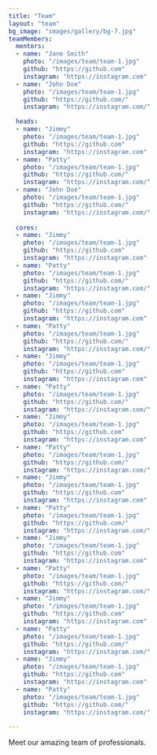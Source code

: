 ```yaml
---
title: "Team"
layout: "team"
bg_image: "images/gallery/bg-7.jpg"
teamMembers:
  mentors:
  - name: "Jane Smith"
    photo: "/images/team/team-1.jpg"
    github: "https://github.com"
    instagram: "https://instagram.com"
  - name: "John Doe"
    photo: "/images/team/team-1.jpg"
    github: "https://github.com/"
    instagram: "https://instagram.com/"

  heads:
  - name: "Jimmy"
    photo: "/images/team/team-1.jpg"
    github: "https://github.com"
    instagram: "https://instagram.com"
  - name: "Patty"
    photo: "/images/team/team-1.jpg"
    github: "https://github.com/"
    instagram: "https://instagram.com/"
  - name: "John Doe"
    photo: "/images/team/team-1.jpg"
    github: "https://github.com/"
    instagram: "https://instagram.com/"
    
  cores:
  - name: "Jimmy"
    photo: "/images/team/team-1.jpg"
    github: "https://github.com"
    instagram: "https://instagram.com"
  - name: "Patty"
    photo: "/images/team/team-1.jpg"
    github: "https://github.com/"
    instagram: "https://instagram.com/"
  - name: "Jimmy"
    photo: "/images/team/team-1.jpg"
    github: "https://github.com"
    instagram: "https://instagram.com"
  - name: "Patty"
    photo: "/images/team/team-1.jpg"
    github: "https://github.com/"
    instagram: "https://instagram.com/"
  - name: "Jimmy"
    photo: "/images/team/team-1.jpg"
    github: "https://github.com"
    instagram: "https://instagram.com"
  - name: "Patty"
    photo: "/images/team/team-1.jpg"
    github: "https://github.com/"
    instagram: "https://instagram.com/"
  - name: "Jimmy"
    photo: "/images/team/team-1.jpg"
    github: "https://github.com"
    instagram: "https://instagram.com"
  - name: "Patty"
    photo: "/images/team/team-1.jpg"
    github: "https://github.com/"
    instagram: "https://instagram.com/"
  - name: "Jimmy"
    photo: "/images/team/team-1.jpg"
    github: "https://github.com"
    instagram: "https://instagram.com"
  - name: "Patty"
    photo: "/images/team/team-1.jpg"
    github: "https://github.com/"
    instagram: "https://instagram.com/"
  - name: "Jimmy"
    photo: "/images/team/team-1.jpg"
    github: "https://github.com"
    instagram: "https://instagram.com"
  - name: "Patty"
    photo: "/images/team/team-1.jpg"
    github: "https://github.com/"
    instagram: "https://instagram.com/"
  - name: "Jimmy"
    photo: "/images/team/team-1.jpg"
    github: "https://github.com"
    instagram: "https://instagram.com"
  - name: "Patty"
    photo: "/images/team/team-1.jpg"
    github: "https://github.com/"
    instagram: "https://instagram.com/"
  - name: "Jimmy"
    photo: "/images/team/team-1.jpg"
    github: "https://github.com"
    instagram: "https://instagram.com"
  - name: "Patty"
    photo: "/images/team/team-1.jpg"
    github: "https://github.com/"
    instagram: "https://instagram.com/"

---
```

Meet our amazing team of professionals.
